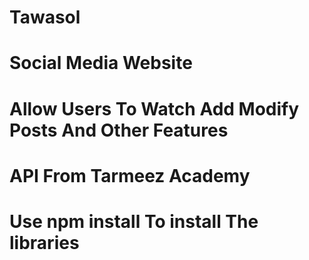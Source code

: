 # Tawasol

# Social Media Website

# Allow Users To Watch Add Modify Posts And Other Features

# API From Tarmeez Academy

# Use npm install To install The libraries
